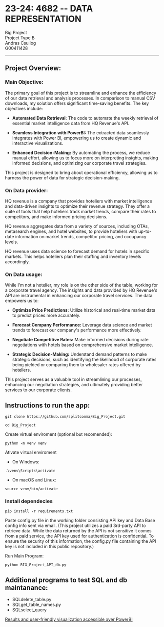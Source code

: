 # 23-24: 4682 -- DATA REPRESENTATION  
Big Project  
Project Type B  
Andras Csullog  
G00411428  

---------------------------------------------------------------------  

## Project Overview:

### Main Objective:

The primary goal of this project is to streamline and enhance the efficiency of our data retrieval and analysis processes. In comparison to manual CSV downloads, my solution offers significant time-saving benefits. The key objectives include:

- **Automated Data Retrieval:** The code to automate the weekly retrieval of essential market intelligence data from HQ Revenue's API.

- **Seamless Integration with PowerBI:** The extracted data seamlessly integrates with Power BI, empowering us to create dynamic and interactive visualizations.

- **Enhanced Decision-Making:** By automating the process, we reduce manual effort, allowing us to focus more on interpreting insights, making informed decisions, and optimizing our corporate travel strategies.

This project is designed to bring about operational efficiency, allowing us to harness the power of data for strategic decision-making.

### On Data provider:

HQ revenue is a company that provides hoteliers with market intelligence and data-driven insights to optimize their revenue strategy. They offer a suite of tools that help hoteliers track market trends, compare their rates to competitors, and make informed pricing decisions.

HQ revenue aggregates data from a variety of sources, including OTAs, metasearch engines, and hotel websites, to provide hoteliers with up-to-date information on market trends, competitor pricing, and occupancy levels.

HQ revenue uses data science to forecast demand for hotels in specific markets. This helps hoteliers plan their staffing and inventory levels accordingly.

### On Data usage:

While I'm not a hotelier, my role is on the other side of the table, working for a corporate travel agency. The insights and data provided by HQ Revenue's API are instrumental in enhancing our corporate travel services. The data empowers us to:

- **Optimize Price Predictions:** Utilize historical and real-time market data to predict prices more accurately.

- **Forecast Company Performance:** Leverage data science and market trends to forecast our company's performance more effectively.

- **Negotiate Competitive Rates:** Make informed decisions during rate negotiations with hotels based on comprehensive market intelligence.

- **Strategic Decision-Making:** Understand demand patterns to make strategic decisions, such as identifying the likelihood of corporate rates being yielded or comparing them to wholesaler rates offered by hoteliers.

This project serves as a valuable tool in streamlining our processes, enhancing our negotiation strategies, and ultimately providing better services to our corporate clients.

## Instructions to run the app:

```
git clone https://github.com/splitcomma/Big_Project.git
```
```
cd Big_Project
```
Create virtual enviroment (optional but recomended):
```
python -m venv venv
```
Ativate virtual enviroment
- On Windows:
```
.\venv\Scripts\activate
```
- On macOS and Linux:
```
source venv/bin/activate
```
### Install dependecies
```
pip install -r requirements.txt
```
Paste config.py file in the working folder consisting API key and Data Base config info sent via email.
(This project utilizes a paid 3rd-party API to retrieve data. While the data returned by the API is not sensitive it comes from a paid service, the API key used for authentication is confidential. To ensure the security of this information, the config.py file containing the API key is not included in this public repository.)

Run Main Program:
```
python BIG_Project_API_db.py
```

## Additional programs to test SQL and db maintanance:
- SQLdelete_table.py
- SQLget_table_names.py
- SQLselect_query

[Results and user-friendly visualization accessible over PowerBI](https://app.powerbi.com/links/IF6DC0UZWe?ctid=47855545-00bb-4800-a65f-e79104ec0fc4&pbi_source=linkShare)






